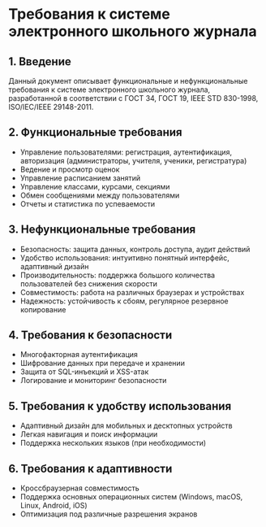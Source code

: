 # Требования к системе электронного школьного журнала

## 1. Введение

Данный документ описывает функциональные и нефункциональные требования к системе электронного школьного журнала, разработанной в соответствии с ГОСТ 34, ГОСТ 19, IEEE STD 830-1998, ISO/IEC/IEEE 29148-2011.

## 2. Функциональные требования

- Управление пользователями: регистрация, аутентификация, авторизация (администраторы, учителя, ученики, регистратура)
- Ведение и просмотр оценок
- Управление расписанием занятий
- Управление классами, курсами, секциями
- Обмен сообщениями между пользователями
- Отчеты и статистика по успеваемости

## 3. Нефункциональные требования

- Безопасность: защита данных, контроль доступа, аудит действий
- Удобство использования: интуитивно понятный интерфейс, адаптивный дизайн
- Производительность: поддержка большого количества пользователей без снижения скорости
- Совместимость: работа на различных браузерах и устройствах
- Надежность: устойчивость к сбоям, регулярное резервное копирование

## 4. Требования к безопасности

- Многофакторная аутентификация
- Шифрование данных при передаче и хранении
- Защита от SQL-инъекций и XSS-атак
- Логирование и мониторинг безопасности

## 5. Требования к удобству использования

- Адаптивный дизайн для мобильных и десктопных устройств
- Легкая навигация и поиск информации
- Поддержка нескольких языков (при необходимости)

## 6. Требования к адаптивности

- Кроссбраузерная совместимость
- Поддержка основных операционных систем (Windows, macOS, Linux, Android, iOS)
- Оптимизация под различные разрешения экранов

